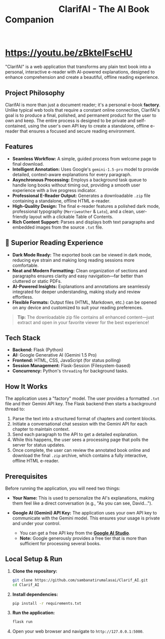 # &nbsp; &nbsp; &nbsp;  &nbsp;     &nbsp; &nbsp; &nbsp;  &nbsp;     &nbsp;  &nbsp; &nbsp;  &nbsp;     &nbsp;                           ClarifAI - The AI Book Companion

# &nbsp; &nbsp; &nbsp;  &nbsp;     &nbsp; &nbsp; &nbsp;  &nbsp;     &nbsp;  &nbsp; &nbsp;  &nbsp;     &nbsp;      https://youtu.be/zBkteIFscHU


"ClarifAI" is a web application that transforms any plain text book into a personal, interactive e-reader with AI-powered explanations, designed to enhance comprehension and create a beautiful, offline reading experience.

## Project Philosophy

ClarifAI is more than just a document reader; it's a personal e-book **factory**. Unlike typical web tools that require a constant online connection, ClarifAI's goal is to produce a final, polished, and permanent product for the user to own and keep. The entire process is designed to be private and self-contained, using the user's own API key to create a standalone, offline e-reader that ensures a focused and secure reading environment.

## Features

* **Seamless Workflow:** A simple, guided process from welcome page to final download.
* **Intelligent Annotation:** Uses Google's `gemini-1.5-pro` model to provide detailed, context-aware explanations for every paragraph.
* **Asynchronous Processing:** Employs a background task queue to handle long books without timing out, providing a smooth user experience with a live progress indicator.
* **Professional E-Reader Output:** Generates a downloadable `.zip` file containing a standalone, offline HTML e-reader.
* **High-Quality Design:** The final e-reader features a polished dark mode, professional typography (`Merriweather` & `Lato`), and a clean, user-friendly layout with a clickable Table of Contents.
* **Rich Content Support:** Parses and displays both text paragraphs and embedded images from the source `.txt` file.

## 🌙 Superior Reading Experience

- **Dark Mode Ready:** The exported book can be viewed in dark mode, reducing eye strain and making long reading sessions more comfortable.
- **Neat and Modern Formatting:** Clean organization of sections and paragraphs ensures clarity and easy navigation—far better than cluttered or static PDFs.
- **AI-Powered Insights:** Explanations and annotations are seamlessly integrated for deeper understanding, making study and review effortless.
- **Flexible Formats:** Output files (HTML, Markdown, etc.) can be opened on any device and customized to suit your reading preferences.

> **Tip:** The downloadable zip file contains all enhanced content—just extract and open in your favorite viewer for the best experience!

## Tech Stack

* **Backend:** Flask (Python)
* **AI:** Google Generative AI (Gemini 1.5 Pro)
* **Frontend:** HTML, CSS, JavaScript (for status polling)
* **Session Management:** Flask-Session (Filesystem-based)
* **Concurrency:** Python's `threading` for background tasks.

## How It Works

The application uses a "factory" model. The user provides a formatted `.txt` file and their Gemini API key. The Flask backend then starts a background thread to:

1.  Parse the text into a structured format of chapters and content blocks.
2.  Initiate a conversational chat session with the Gemini API for each chapter to maintain context.
3.  Send each paragraph to the API to get a detailed explanation.
4.  While this happens, the user sees a processing page that polls the server for status updates.
5.  Once complete, the user can review the annotated book online and download the final `.zip` archive, which contains a fully interactive, offline HTML e-reader.

## Prerequisites

Before running the application, you will need two things:

* **Your Name:** This is used to personalize the AI's explanations, making them feel like a direct conversation (e.g., "As you can see, David...").
* **Google AI (Gemini) API Key:** The application uses your own API key to communicate with the Gemini model. This ensures your usage is private and under your control.

    * You can get a free API key from the **[Google AI Studio](https://aistudio.google.com/)**.
    * **Note:** Google generously provides a free tier that is more than sufficient for processing several books.

## Local Setup & Run

1.  **Clone the repository:**
    ```bash
    git clone https://github.com/sambanatirumalasai/Clarif_AI.git
    cd Clarif_AI
    ```

2.  **Install dependencies:**
    ```bash
    pip install -r requirements.txt
    ```

3.  **Run the application:**
    ```bash
    flask run
    ```

4.  Open your web browser and navigate to `http://127.0.0.1:5000`.


